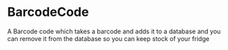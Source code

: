 # BarcodeCode
A Barcode code which takes a barcode and adds it to a database and you can remove it from the database so you can keep stock of your fridge
